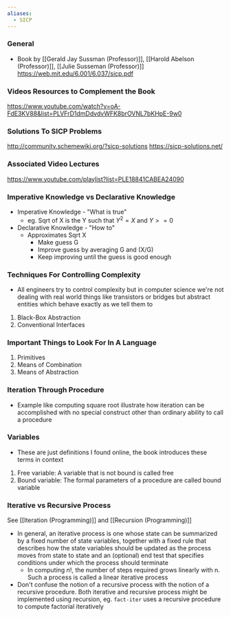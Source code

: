 ```yaml
---
aliases:
  - SICP
---
```


### General
- Book by [[Gerald Jay Sussman (Professor)]], [[Harold Abelson (Professor)]], [[Julie Susseman (Professor)]]
https://web.mit.edu/6.001/6.037/sicp.pdf

###  Videos Resources to Complement the Book
https://www.youtube.com/watch?v=oA-FdE3KV88&list=PLVFrD1dmDdvdvWFK8brOVNL7bKHpE-9w0


### Solutions To SICP Problems
http://community.schemewiki.org/?sicp-solutions
https://sicp-solutions.net/


### Associated Video Lectures
https://www.youtube.com/playlist?list=PLE18841CABEA24090



### Imperative Knowledge vs Declarative Knowledge
- Imperative Knowledge - "What is true"
	- eg. Sqrt of X is the Y such that $Y^2 = X$ and $Y>=0$
- Declarative Knowledge - "How to"
	- Approximates Sqrt X
		- Make guess G
		- Improve guess by averaging G and (X/G)
		- Keep improving until the guess is good enough

### Techniques For Controlling Complexity
- All engineers try to control complexity but in computer science we're not dealing with real world things like transistors or bridges but abstract entities which behave exactly as we tell them to
1. Black-Box Abstraction
2. Conventional Interfaces


### Important Things to Look For In A Language
1. Primitives
2. Means of Combination
3. Means of Abstraction


### Iteration Through Procedure
- Example like computing square root illustrate how iteration can be accomplished with no special construct other than ordinary ability to call a procedure


### Variables
- These are just definitions I found online, the book introduces these terms in context
1. Free variable: A variable that is not bound is called free
2. Bound variable: The formal parameters of a procedure are called bound variable

### Iterative vs Recursive Process
See [[Iteration (Programming)]] and [[Recursion (Programming)]]
- In general, an iterative process is one whose state can be summarized by a fixed number of state variables, together with a fixed rule that describes how the state variables should be updated as the process moves from state to state and an (optional) end test that specifies conditions under which the process should terminate
	-  In computing $n!$, the number of steps required grows linearly with n. Such a process is called a linear iterative process
- Don't confuse the notion of a recursive process with the notion of a recursive procedure. Both iterative and recursive process might be implemented using recursion, eg. `fact-iter` uses a recursive procedure to compute factorial iteratively

